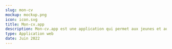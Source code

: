 ```yaml
---
slug: mon-cv
mockup: mockup.png
icon: icon.svg
title: Mon-cv.app
description: Mon-cv.app est une application qui permet aux jeunes et aux étudiants de créer, en quelques minutes, un CV consultable en ligne. 
type: Application web
date: Juin 2022
---
```

